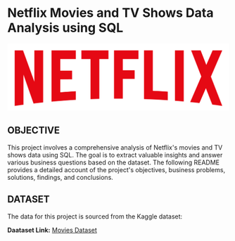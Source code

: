 # Netflix Movies and TV Shows Data Analysis using SQL


![Netflix Logo](https://github.com/BhushanMudliyar/NetflixDataAnalysisSQL/blob/main/logo.png)


## OBJECTIVE  

This project involves a comprehensive analysis of Netflix's movies and TV shows data using SQL. The goal is to extract valuable insights and answer various business questions based on the dataset. The following README provides a detailed account of the project's objectives, business problems, solutions, findings, and conclusions.

## DATASET

The data for this project is sourced from the Kaggle dataset:

 **Daataset Link:** [Movies Dataset](https://www.kaggle.com/datasets/shivamb/netflix-shows?resource=download)



 


